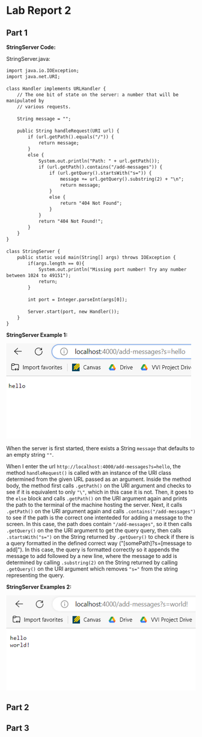 # Lab Report 2 #
## Part 1 ##

**StringServer Code:**

StringServer.java:
```
import java.io.IOException;
import java.net.URI;

class Handler implements URLHandler {
    // The one bit of state on the server: a number that will be manipulated by
    // various requests.

    String message = "";

    public String handleRequest(URI url) {
        if (url.getPath().equals("/")) {
            return message;
        }
        else {
            System.out.println("Path: " + url.getPath());
            if (url.getPath().contains("/add-messages")) {
                if (url.getQuery().startsWith("s=")) {
                    message += url.getQuery().substring(2) + "\n";
                    return message;
                }
                else {
                    return "404 Not Found";
                }
            }
            return "404 Not Found!";
        }
    }
}

class StringServer {
    public static void main(String[] args) throws IOException {
        if(args.length == 0){
            System.out.println("Missing port number! Try any number between 1024 to 49151");
            return;
        }

        int port = Integer.parseInt(args[0]);

        Server.start(port, new Handler());
    }
}
```
  
**StringServer Example 1:**

![Image](Server_Ex_1.png)

When the server is first started, there exists a String ```message``` that defaults to an empty string ```""```.

When I enter the url ```http://localhost:4000/add-messages?s=hello```, the method ```handleRequest()``` is called with an instance of the URI class determined from the given URL passed as an argument. Inside the method body, the method first calls ```.getPath()``` on the URI argument and checks to see if it is equivalent to only ```"\"```, which in this case it is not. Then, it goes to the ```else``` block and calls ```.getPath()``` on the URI argument again and prints the path to the terminal of the machine hosting the server. Next, it calls ```.getPath()``` on the URI argument again and calls ```.contains("/add-messages")``` to see if the path is the correct one intenteded for adding a message to the screen. In this case, the path does contain ```"/add-messages"```, so it then calls ```.getQuery()``` on the the URI argument to get the query query, then calls ```.startsWith("s=")``` on the String returned by ```.getQuery()``` to check if there is a query formatted in the defined correct way ("[somePath]?s=[message to add]"). In this case, the query is formatted correctly so it appends the message to add followed by a new line, where the message to add is determined by calling ```.substring(2)``` on the String returned by calling  ```.getQuery()``` on the URI argument which removes ```"s="``` from the string representing the query.

**StringServer Examples 2:**

![Image](Server_Ex_2.png)

## Part 2 ##

## Part 3 ##
